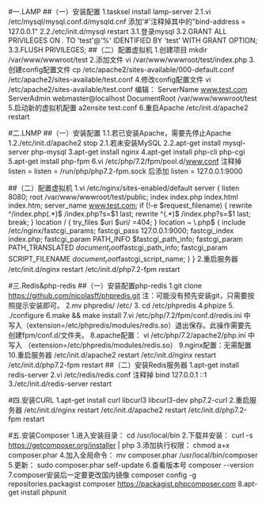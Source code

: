 #一.LAMP
##（一）安装配置
    1.tasksel install lamp-server
    2.1.vi /etc/mysql/mysql.conf.d/mysqld.cnf 添加'#'注释掉其中的"bind-address = 127.0.0.1"
    2.2./etc/init.d/mysql restart
    3.1.登录mysql
    3.2.GRANT ALL PRIVILEGES ON *.* TO 'test'@'%' IDENTIFIED BY 'test' WITH GRANT OPTION;
    3.3.FLUSH PRIVILEGES;
##（二）配置虚拟机
    1.创建项目
    mkdir /var/www/wwwroot/test
    2.添加文件
    vi /var/www/wwwroot/test/index.php
    3.创建config配置文件
    cp /etc/apache2/sites-available/000-default.conf /etc/apache2/sites-available/test.conf
    4.修改config配置文件
    vi /etc/apache2/sites-available/test.conf 编辑： 
    ServerName www.test.com
    ServerAdmin webmaster@localhost
    DocumentRoot /var/www/wwwroot/test
    5.启动新的虚拟机配置
    a2ensite test.conf
    6.重启Apache
    /etc/init.d/apache2 restart

#二.LNMP
##（一）安装配置
    1.1.若已安装Apache，需要先停止Apache
    1.2./etc/init.d/apache2 stop
    2.1.若未安装MySQL
    2.2.apt-get install mysql-server php-mysql
    3.apt-get install nginx
    4.apt-get install php-cli php-cgi
    5.apt-get install php-fpm
    6.vi /etc/php/7.2/fpm/pool.d/www.conf
    注释掉 listen = listen = /run/php/php7.2-fpm.sock
    后添加 listen = 127.0.0.1:9000

##（二）配置虚拟机
    1.vi /etc/nginx/sites-enabled/default
    server {
        listen 8080;
        root /var/www/wwwroot/test/public;
        index index.php index.html index.htm;
        server_name www.test.com;
        if (!-e $request_filename) {
            rewrite ^/index.php(.*)$ /index.php?s=$1 last;
            rewrite ^(.*)$ /index.php?s=$1 last;
            break;
        }
        location / {
            try_files $uri $uri/ =404;
        }
        location ~ \.php$ {
            include /etc/nginx/fastcgi_params;
            fastcgi_pass 127.0.0.1:9000;
            fastcgi_index index.php;
            fastcgi_param PATH_INFO       $fastcgi_path_info;
            fastcgi_param PATH_TRANSLATED $document_root$fastcgi_path_info;
            fastcgi_param SCRIPT_FILENAME $document_root$fastcgi_script_name;
        }
    }
    2.重启服务器
    /etc/init.d/nginx restart
    /etc/init.d/php7.2-fpm restart

#三.Redis&php-redis
##（一）安装配置php-redis
    1.git clone https://github.com/nicolasff/phpredis.git
         注：可能没有预先安装git，只需要按照提示安装即可。
    2.mv phpredis/ /etc/
    3. cd /etc/phpredis
    4.phpize
    5.
    ./configure
    6.make && make install
    7.vi /etc/php/7.2/fpm/conf.d/redis.ini  中 写入（extension=/etc/phpredis/modules/redis.so）退出保存。此操作需要先创建fpm/conf.d/文件夹。
    8.apache配置：
    vi /etc/php/7.2/apache2/php.ini 中写入 （extension=/etc/phpredis/modules/redis.so）
    9.nginx配置：无需配置
    10.重启服务器
     /etc/init.d/apache2 restart 
    /etc/init.d/nginx restart
    /etc/init.d/php7.2-fpm restart
##（二）安装Redis服务器
    1.apt-get install redis-server
    2.vi /etc/redis/redis.conf  注释掉 bind 127.0.0.1 ::1
    3./etc/init.d/redis-server restart

#四.安装CURL
    1.apt-get install curl libcurl3 libcurl3-dev php7.2-curl
    2.重启服务器
    /etc/init.d/nginx restart
    /etc/init.d/apache2 restart
    /etc/init.d/php7.2-fpm restart

#五.安装Composer
    1.进入安装目录：
    cd /usr/local/bin
    2.下载并安装：
    curl -s https://getcomposer.org/installer | php
    3.添加执行权限：
    chmod a+x composer.phar
    4.加入全局命令：
    mv composer.phar /usr/local/bin/composer
    5.更新：
    sudo composer.phar self-update
    6.查看版本号
    composer --version
    7.composer安装后一定要更改国内镜像
    composer config -g repositories.packagist composer https://packagist.phpcomposer.com
    8.apt-get install phpunit